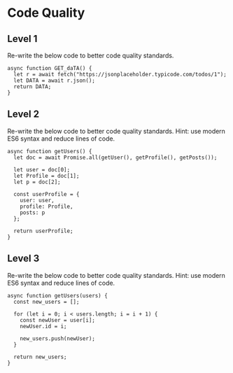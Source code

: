 # Code Quality

## Level 1

Re-write the below code to better code quality standards.

```
async function GET_daTA() {
  let r = await fetch("https://jsonplaceholder.typicode.com/todos/1");
  let DATA = await r.json();
  return DATA;
}
```

## Level 2

Re-write the below code to better code quality standards.
Hint: use modern ES6 syntax and reduce lines of code.

```
async function getUsers() {
  let doc = await Promise.all(getUser(), getProfile(), getPosts());

  let user = doc[0];
  let Profile = doc[1];
  let p = doc[2];

  const userProfile = {
    user: user,
    profile: Profile,
    posts: p
  };

  return userProfile;
}
```

## Level 3

Re-write the below code to better code quality standards.
Hint: use modern ES6 syntax and reduce lines of code.

```
async function getUsers(users) {
  const new_users = [];

  for (let i = 0; i < users.length; i = i + 1) {
    const newUser = user[i];
    newUser.id = i;

    new_users.push(newUser);
  }

  return new_users;
}
```
